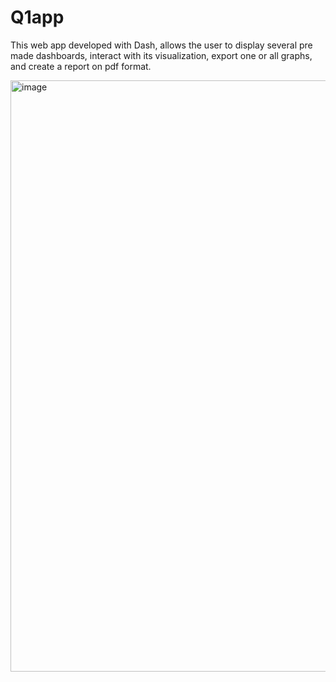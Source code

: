 # Q1app

This web app developed with Dash, allows the user to display several pre made dashboards, interact with its visualization, export one or all graphs, and create a report on pdf format.


<img width="946" alt="image" src="https://user-images.githubusercontent.com/49375540/229042895-83eb7ae6-6879-44de-997a-ea4baf71167e.png">
